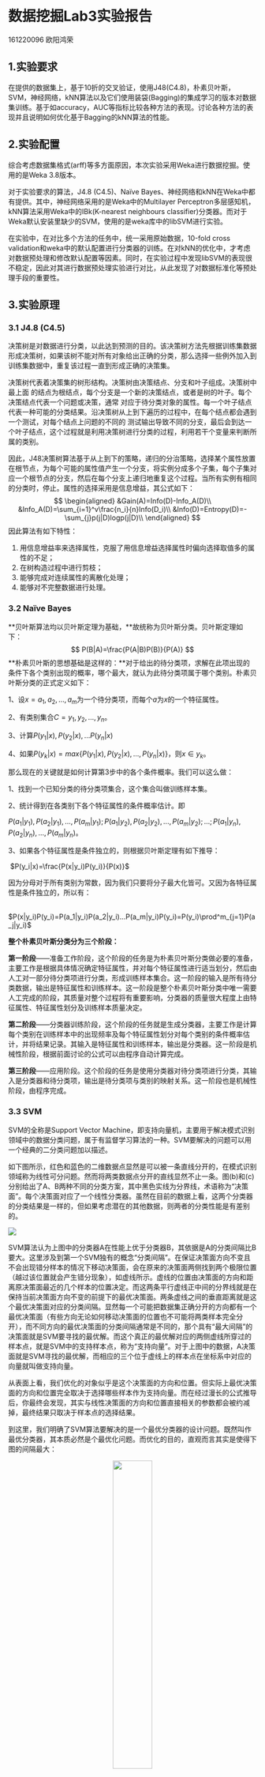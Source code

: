 # 数据挖掘Lab3实验报告

161220096 欧阳鸿荣



## 1.实验要求

在提供的数据集上，基于10折的交叉验证，使用J48(C4.8)，朴素贝叶斯，SVM，神经网络，kNN算法以及它们使用装袋(Bagging)的集成学习的版本对数据集训练。基于如accuracy，AUC等指标比较各种方法的表现。讨论各种方法的表现并且说明如何优化基于Bagging的kNN算法的性能。



## 2.实验配置

综合考虑数据集格式(arff)等多方面原因，本次实验采用Weka进行数据挖掘。使用的是Weka 3.8版本。

对于实验要求的算法，J4.8 (C4.5)、Naïve Bayes、神经网络和kNN在Weka中都有提供。其中，神经网络采用的是Weka中的Multilayer Perceptron多层感知机，kNN算法采用Weka中的IBk(K-nearest neighbours classifier)分类器。而对于Weka默认安装里缺少的SVM，使用的是weka库中的libSVM进行实验。

在实验中，在对比多个方法的任务中，统一采用原始数据，10-fold cross validation和weka中的默认配置进行分类器的训练。在对kNN的优化中，才考虑对数据预处理和修改默认配置等因素。同时，在实验过程中发现libSVM的表现很不稳定，因此对其进行数据预处理实验进行对比，从此发现了对数据标准化等预处理手段的重要性。



## 3.实验原理

### 3.1 J4.8 (C4.5)

决策树是对数据进行分类，以此达到预测的目的。该决策树方法先根据训练集数据形成决策树，如果该树不能对所有对象给出正确的分类，那么选择一些例外加入到训练集数据中，重复该过程一直到形成正确的决策集。

决策树代表着决策集的树形结构。决策树由决策结点、分支和叶子组成。决策树中最上面 的结点为根结点，每个分支是一个新的决策结点，或者是树的叶子。每个决策结点代表一个问题或决策，通常 对应于待分类对象的属性。每一个叶子结点代表一种可能的分类结果。沿决策树从上到下遍历的过程中，在每个结点都会遇到一个测试，对每个结点上问题的不同的 测试输出导致不同的分支，最后会到达一个叶子结点，这个过程就是利用决策树进行分类的过程，利用若干个变量来判断所属的类别。

因此，J48决策树算法基于从上到下的策略，递归的分治策略，选择某个属性放置在根节点，为每个可能的属性值产生一个分支，将实例分成多个子集，每个子集对应一个根节点的分支，然后在每个分支上递归地重复这个过程。当所有实例有相同的分类时，停止。属性的选择采用是信息增益，其公式如下：
$$
\begin{aligned}
&Gain(A)=Info(D)-Info_A(D)\\
&Info_A(D)=\sum_{i=1}^v\frac{n_i}{n}Info(D_i)\\
&Info(D)=Entropy(D)=-\sum_{j}p(j|D)logp(j|D)\\
\end{aligned}
$$
因此算法有如下特性：

1. 用信息增益率来选择属性，克服了用信息增益选择属性时偏向选择取值多的属性的不足；
2. 在树构造过程中进行剪枝；
3. 能够完成对连续属性的离散化处理；
4. 能够对不完整数据进行处理。

### 3.2 Naïve Bayes

**贝叶斯算法均以贝叶斯定理为基础，**故统称为贝叶斯分类。贝叶斯定理如下：
$$
P(B|A)=\frac{P(A|B)P(B)}{P(A)}
$$
**朴素贝叶斯的思想基础是这样的：**对于给出的待分类项，求解在此项出现的条件下各个类别出现的概率，哪个最大，就认为此待分类项属于哪个类别。朴素贝叶斯分类的正式定义如下：

1、设$x={a_1,a_2,...,a_m}​$为一个待分类项，而每个$a​$为$x​$的一个特征属性。

2、有类别集合$C={y_1,y_2,...,y_n}​$。

3、计算$P(y_1|x),P(y_2|x),...P(y_n|x)​$

4、如果$P(y_k|x)=max\{P(y_1|x),P(y_2|x),...,P(y_n|x)\}$，则$x \in y_k$。

那么现在的关键就是如何计算第3步中的各个条件概率。我们可以这么做：

1、找到一个已知分类的待分类项集合，这个集合叫做训练样本集。

2、统计得到在各类别下各个特征属性的条件概率估计。即

$P(a_1|y_1),P(a_2|y_1),...,P(a_m|y_1);P(a_1|y_2),P(a_2|y_2),...,P(a_m|y_2);...;P(a_1|y_n),P(a_2|y_n),...,P(a_m|y_n)$。

3、如果各个特征属性是条件独立的，则根据贝叶斯定理有如下推导：

​      $P(y_i|x)=\frac{P(x|y_i)P(y_i)}{P(x)}$

因为分母对于所有类别为常数，因为我们只要将分子最大化皆可。又因为各特征属性是条件独立的，所以有：

​    $P(x|y_i)P(y_i)=P(a_1|y_i)P(a_2|y_i)...P(a_m|y_i)P(y_i)=P(y_i)\prod^m_{j=1}P(a_j|y_i)$

**整个朴素贝叶斯分类分为三个阶段：**

**第一阶段**——准备工作阶段，这个阶段的任务是为朴素贝叶斯分类做必要的准备，主要工作是根据具体情况确定特征属性，并对每个特征属性进行适当划分，然后由人工对一部分待分类项进行分类，形成训练样本集合。这一阶段的输入是所有待分类数据，输出是特征属性和训练样本。这一阶段是整个朴素贝叶斯分类中唯一需要人工完成的阶段，其质量对整个过程将有重要影响，分类器的质量很大程度上由特征属性、特征属性划分及训练样本质量决定。

**第二阶段**——分类器训练阶段，这个阶段的任务就是生成分类器，主要工作是计算每个类别在训练样本中的出现频率及每个特征属性划分对每个类别的条件概率估计，并将结果记录。其输入是特征属性和训练样本，输出是分类器。这一阶段是机械性阶段，根据前面讨论的公式可以由程序自动计算完成。

**第三阶段**——应用阶段。这个阶段的任务是使用分类器对待分类项进行分类，其输入是分类器和待分类项，输出是待分类项与类别的映射关系。这一阶段也是机械性阶段，由程序完成。

### 3.3 SVM

SVM的全称是Support Vector Machine，即支持向量机，主要用于解决模式识别领域中的数据分类问题，属于有监督学习算法的一种。SVM要解决的问题可以用一个经典的二分类问题加以描述。

如下图所示，红色和蓝色的二维数据点显然是可以被一条直线分开的，在模式识别领域称为线性可分问题。然而将两类数据点分开的直线显然不止一条。图(b)和(c)分别给出了A、B两种不同的分类方案，其中黑色实线为分界线，术语称为“决策面”。每个决策面对应了一个线性分类器。虽然在目前的数据上看，这两个分类器的分类结果是一样的，但如果考虑潜在的其他数据，则两者的分类性能是有差别的。

<div>
    <img src="images/svm1.png"/>
</div>

SVM算法认为上图中的分类器A在性能上优于分类器B，其依据是A的分类间隔比B要大。这里涉及到第一个SVM独有的概念“分类间隔”。在保证决策面方向不变且不会出现错分样本的情况下移动决策面，会在原来的决策面两侧找到两个极限位置（越过该位置就会产生错分现象），如虚线所示。虚线的位置由决策面的方向和距离原决策面最近的几个样本的位置决定。而这两条平行虚线正中间的分界线就是在保持当前决策面方向不变的前提下的最优决策面。两条虚线之间的垂直距离就是这个最优决策面对应的分类间隔。显然每一个可能把数据集正确分开的方向都有一个最优决策面（有些方向无论如何移动决策面的位置也不可能将两类样本完全分开），而不同方向的最优决策面的分类间隔通常是不同的，那个具有“最大间隔”的决策面就是SVM要寻找的最优解。而这个真正的最优解对应的两侧虚线所穿过的样本点，就是SVM中的支持样本点，称为“支持向量”。对于上图中的数据，A决策面就是SVM寻找的最优解，而相应的三个位于虚线上的样本点在坐标系中对应的向量就叫做支持向量。

从表面上看，我们优化的对象似乎是这个决策面的方向和位置。但实际上最优决策面的方向和位置完全取决于选择哪些样本作为支持向量。而在经过漫长的公式推导后，你最终会发现，其实与线性决策面的方向和位置直接相关的参数都会被约减掉，最终结果只取决于样本点的选择结果。

到这里，我们明确了SVM算法要解决的是一个最优分类器的设计问题。既然叫作最优分类器，其本质必然是个最优化问题。而优化的目的，直观而言其实是使得下图的间隔最大：

<div style="text-align:center">
    <img src="images/svm2.jpg" width="40%" />
</div>


间隔的大小实际上就是支持向量对应的样本点到决策面的距离的二倍。分类间隔计算就是点到直线的距离公式
$$
d = \frac{|\boldsymbol{\omega}^T\boldsymbol{x}+\gamma|}{||\boldsymbol{\omega}||}
$$
$||\boldsymbol{\omega}||$是向量$\boldsymbol{\omega}$的模，表示在空间中向量的长度，$\boldsymbol{x}=[x_1,x_2]^T$就是支持向量样本点的坐标。$\boldsymbol{\omega}, \gamma$就是决策面方程的参数。而追求$W$的最大化也就是寻找$d$的最大化。这就是SVM的原理。后续便是数学问题了，这里不多赘述。

### 3.4 Neural Network

神经网络是由具有适应性的简单单元组成的广泛并行互连的网络，它的组织能够模拟生物神经系统对真实世界物体所做出的交互反应。

#### 3.4.1 Neural Network的组成

##### (1) 神经元模型与阈值

神经元模型，即上述定义中的简单单元。在生物神经网络中，每个神经元与其他神经元相连，当它兴奋时，就会向相连的神经元发送化学物质，从而改变这些神经元内的电位；如果某神经元的电位超过了一个阈值，那么它就会激活，即兴奋起来。向其他神经元发送化学物质。我们把上述的这种神经元模型抽象出来，这就是M-P神经元模型：

<div style="text-align:center">
    <img src="images/nn1.png" width="40%" />
</div>

神经元接受输入x，通过带权重w的连接进行传递，将总输入信号与神经元的阈值进行比较，最后通过激活函数处理确定是否激活。阈值，又称为bias，其含义有点类似阀门。在计算中，可以将阈值看作一个固定输入为-1的哑节点对应的连接权重。

##### (2) 激活函数

 理想中的激活函数是阶跃函数，但实际使用中由于阶跃函数不光滑，不连续，一般使用sigmoid或tanh函数：

<div>
    <img src="images/nn2.png"/>
</div>



### 3.5 kNN



## 4.实验过程与实验结果

### 4.1 数据集基本情况

| 数据集        | Attributes | Instances | 数据规模 |
| ------------- | ---------- | --------- | -------- |
| breast-w      | 10         | 699       | 6990     |
| colic         | 23         | 368       | 8464     |
| credit-a      | 16         | 690       | 11040    |
| credit-g      | 21         | 1000      | 21000    |
| diabetes      | 9          | 768       | 6912     |
| hepatitis     | 20         | 155       | 3100     |
| mozilla4      | 6          | 15545     | 93270    |
| pc1           | 22         | 1109      | 24398    |
| pc5           | 39         | 17186     | 670254   |
| waveform-5000 | 41         | 5000      | 205000   |

### 4.2 五种方法的对比

该任务中，统一采用原始数据，10-fold cross validation和weka中的默认配置进行分类器的训练。其中J4.8 (C4.5)、Naïve Bayes采用Weka中默认版本，神经网络采用的是Weka中的Multilayer Perceptron多层感知机，kNN算法采用Weka中的IBk分类器。SVM使用的是weka库中的libSVM进行实验。

训练的模型和结果都放在```output```目录下，由于Markdown表格能力有限，结果备份在```实验三结果统计.xlsx```下。

#### 1 breast-w 数据集

| 数据规模：6990 | 基础方法    | 基础方法    | Bagging    | Bagging   | 变化量   | 变化量 |
| -------------- | ----------- | ----------- | ---------- | --------- | -------- | ------ |
| 挖掘算法       | Accuracy    | ROC         | Accuracy   | ROC       | Accuracy | ROC    |
| J4.8   (C4.5)  | 94.56%      | 0.955       | **96.28%** | 0.985     | 1.72%    | 0.03   |
| Naïve Bayes    | **95.99%**  | **0.986**   | 95.85%     | **0.989** | -0.14%   | 0.003  |
| SVM            | 95.71%      | 0.964       | 95.42%     | 0.973     | -0.29%   | 0.009  |
| Neural Network | 95.28%      | 0.986       | 95.99%     | **0.989** | 0.72%    | 0.003  |
| kNN            | 95.14%      | 0.973       | 95.85%     | 0.987     | 0.72%    | 0.014  |
| 最大值         | 95.99%      | 0.986       | 96.28%     | 0.989     |          |        |
| 最优算法       | Naïve Bayes | Naïve Bayes | J48        | NB/NN     |          |        |

#### 2 colic 数据集

| 数据规模：8464 | 基础方法   | 基础方法       | Bagging    | Bagging        | 变化量   | 变化量 |
| -------------- | ---------- | -------------- | ---------- | -------------- | -------- | ------ |
| 挖掘算法       | Accuracy   | ROC            | Accuracy   | ROC            | Accuracy | ROC    |
| J4.8   (C4.5)  | **85.33%** | 0.813          | **85.60%** | 0.864          | 0.27%    | 0.051  |
| Naïve Bayes    | 77.99%     | 0.842          | 77.99%     | 0.842          | 0.00%    | 0      |
| SVM            | 72.55%     | 0.67           | 69.57%     | 0.692          | -2.99%   | 0.022  |
| Neural Network | 80.43%     | **0.857**      | 84.51%     | **0.876**      | 4.08%    | 0.019  |
| kNN            | 81.25%     | 0.802          | 81.25%     | 0.824          | 0.00%    | 0.022  |
| 最大值         | 85.33%     | 0.857          | 85.60%     | 0.876          |          |        |
| 最优算法       | J48        | Neural Network | J48        | Neural Network |          |        |

#### 3 credit-a 数据集

| 数据规模：11040 | 基础方法   | 基础方法    | Bagging    | Bagging   | 变化量   | 变化量 |
| --------------- | ---------- | ----------- | ---------- | --------- | -------- | ------ |
| 挖掘算法        | Accuracy   | ROC         | Accuracy   | ROC       | Accuracy | ROC    |
| J4.8   (C4.5)   | **86.09%** | 0.887       | **86.81%** | **0.928** | 0.72%    | 0.041  |
| Naïve Bayes     | 77.68%     | **0.896**   | 77.83%     | 0.896     | 0.14%    | 0      |
| SVM             | 55.51%     | 0.513       | 55.80%     | 0.535     | 0.29%    | 0.022  |
| Neural Network  | 83.62%     | 0.895       | 85.07%     | 0.908     | 1.45%    | 0.013  |
| kNN             | 81.16%     | 0.808       | 81.30%     | 0.886     | 0.14%    | 0.078  |
| 最大值          | 86.09%     | 0.896       | 86.81%     | 0.928     |          |        |
| 最优算法        | J48        | Naïve Bayes | J48        | J48       |          |        |

#### 4.credit-g 数据集

| 数据规模：21000 | 基础方法    | 基础方法    | Bagging        | Bagging     | 变化量   | 变化量 |
| --------------- | ----------- | ----------- | -------------- | ----------- | -------- | ------ |
| 挖掘算法        | Accuracy    | ROC         | Accuracy       | ROC         | Accuracy | ROC    |
| J4.8   (C4.5)   | 70.50%      | 0.639       | 73.30%         | 0.753       | 2.80%    | 0.114  |
| Naïve Bayes     | **75.40%**  | **0.787**   | 74.80%         | **0.787**   | -0.60%   | 0      |
| SVM             | 68.70%      | 0.491       | 68.60%         | 0.49        | -0.10%   | -0.001 |
| Neural Network  | 71.50%      | 0.73        | **76.10%**     | 0.776       | 4.60%    | 0.046  |
| kNN             | 72%         | 0.66        | 72.10%         | 0.694       | 0.10%    | 0.034  |
| 最大值          | 75.40%      | 0.787       | 76.10%         | 0.787       |          |        |
| 最优算法        | Naïve Bayes | Naïve Bayes | Neural Network | Naïve Bayes |          |        |

#### 5.diabetes 数据集

| 数据规模：6912 | 基础方法    | 基础方法    | Bagging        | Bagging        | 变化量   | 变化量 |
| -------------- | ----------- | ----------- | -------------- | -------------- | -------- | ------ |
| 挖掘算法       | Accuracy    | ROC         | Accuracy       | ROC            | Accuracy | ROC    |
| J4.8   (C4.5)  | 73.83%      | 0.751       | 74.61%         | 0.798          | 0.78%    | 0.047  |
| Naïve Bayes    | **76.30%**  | **0.819**   | 76.56%         | 0.817          | 0.26%    | -0.002 |
| SVM            | 65.10%      | 0.5         | 65.10%         | 0.5            | 0.00%    | 0      |
| Neural Network | 75.39%      | 0.793       | **76.82%**     | **0.822**      | 1.43%    | 0.029  |
| kNN            | 70.18%      | 0.65        | 71.09%         | 0.725          | 0.91%    | 0.075  |
| 最大值         | 76.30%      | 0.819       | 76.82%         | 0.822          |          |        |
| 最优算法       | Naïve Bayes | Naïve Bayes | Neural Network | Neural Network |          |        |

#### 6.hepatitis 数据集

| 数据规模：3100 | 基础方法    | 基础方法    | Bagging     | Bagging     | 变化量   | 变化量 |
| -------------- | ----------- | ----------- | ----------- | ----------- | -------- | ------ |
| 挖掘算法       | Accuracy    | ROC         | Accuracy    | ROC         | Accuracy | ROC    |
| J4.8   (C4.5)  | 83.87%      | 0.708       | 83.87%      | 0.865       | 0.00%    | 0.157  |
| Naïve Bayes    | **84.52%**  | **0.86**    | **85.81%**  | **0.89**    | 1.29%    | 0.03   |
| SVM            | 79.35%      | 0.5         | 79.35%      | 0.492       | 0.00%    | -0.008 |
| Neural Network | 80%         | 0.823       | 84.52%      | 0.846       | 4.52%    | 0.023  |
| kNN            | 80.65%      | 0.653       | 81.29%      | 0.782       | 0.65%    | 0.129  |
| 最大值         | 84.52%      | 0.86        | 85.81%      | 0.89        |          |        |
| 最优算法       | Naïve Bayes | Naïve Bayes | Naïve Bayes | Naïve Bayes |          |        |

#### 7.mozilla4 数据集

| 数据规模：93270 | 基础方法   | 基础方法  | Bagging    | Bagging   | 变化量   | 变化量 |
| --------------- | ---------- | --------- | ---------- | --------- | -------- | ------ |
| 挖掘算法        | Accuracy   | ROC       | Accuracy   | ROC       | Accuracy | ROC    |
| J4.8   (C4.5)   | **94.80%** | **0.954** | **95.11%** | **0.976** | 0.32%    | 0.022  |
| Naïve Bayes     | 68.64%     | 0.829     | 68.74%     | 0.83      | 0.10%    | 0.001  |
| SVM             | 69.54%     | 0.537     | 69.82%     | 0.549     | 0.28%    | 0.012  |
| Neural Network  | 91.19%     | 0.94      | 91.28%     | 0.945     | 0.10%    | 0.005  |
| kNN             | 88.99%     | 0.877     | 88.86%     | 0.928     | -0.13%   | 0.051  |
| 最大值          | 94.80%     | 0.954     | 95.11%     | 0.976     |          |        |
| 最优算法        | J48        | J48       | J48        | J48       |          |        |

#### 8.pc1 数据集

| 数据规模：24398 | 基础方法       | 基础方法 | Bagging    | Bagging   | 变化量   | 变化量 |
| --------------- | -------------- | -------- | ---------- | --------- | -------- | ------ |
| 挖掘算法        | Accuracy       | ROC      | Accuracy   | ROC       | Accuracy | ROC    |
| J4.8   (C4.5)   | 93.33%         | 0.668    | 93.60%     | **0.855** | 0.27%    | 0.187  |
| Naïve Bayes     | 89.18%         | 0.65     | 88.91%     | 0.628     | -0.27%   | -0.022 |
| SVM             | 93.51%         | 0.563    | **93.87%** | 0.574     | 0.36%    | 0.011  |
| Neural Network  | **93.60%**     | 0.723    | 93.33%     | 0.835     | -0.27%   | 0.112  |
| kNN             | 92.06%         | **0.74** | 91.07%     | 0.793     | -0.99%   | 0.053  |
| 最大值          | 93.60%         | 0.74     | 93.87%     | 0.855     |          |        |
| 最优算法        | Neural Network | kNN      | SVM        | J48       |          |        |

#### 9.pc5 数据集

| 数据规模：670254 | 基础方法   | 基础方法       | Bagging    | Bagging   | 变化量   | 变化量 |
| ---------------- | ---------- | -------------- | ---------- | --------- | -------- | ------ |
| 挖掘算法         | Accuracy   | ROC            | Accuracy   | ROC       | Accuracy | ROC    |
| J4.8   (C4.5)    | **97.46%** | 0.817          | **97.53%** | **0.959** | 0.06%    | 0.142  |
| Naïve Bayes      | 96.42%     | 0.833          | 96.48%     | 0.845     | 0.06%    | 0.012  |
| SVM              | 97.25%     | 0.548          | 97.22%     | 0.552     | -0.03%   | 0.004  |
| Neural Network   | 97.10%     | **0.941**      | 97.31%     | 0.954     | 0.21%    | 0.013  |
| kNN              | 97.29%     | 0.932          | 97.37%     | 0.953     | 0.08%    | 0.021  |
| 最大值           | 97.46%     | 0.941          | 97.53%     | 0.959     |          |        |
| 最优算法         | J48        | Neural Network | J48        | J48       |          |        |

#### 10.waveform-5000 数据集

| 数据规模：205000 | 基础方法   | 基础方法       | Bagging    | Bagging        | 变化量   | 变化量 |
| ---------------- | ---------- | -------------- | ---------- | -------------- | -------- | ------ |
| 挖掘算法         | Accuracy   | ROC            | Accuracy   | ROC            | Accuracy | ROC    |
| J4.8   (C4.5)    | 75.08%     | 0.83           | 81.20%     | 0.949          | 6.12%    | 0.119  |
| Naïve Bayes      | 80%        | 0.956          | 79.98%     | 0.956          | -0.02%   | 0      |
| SVM              | **86.42%** | 0.898          | **86.02%** | 0.939          | -0.40%   | 0.041  |
| Neural Network   | 83.56%     | **0.963**      | 85.68%     | **0.969**      | 2.12%    | 0.006  |
| kNN              | 73.62%     | 0.802          | 74.46%     | 0.9            | 0.84%    | 0.098  |
| 最大值           | 86.42%     | 0.963          | 86.02%     | 0.969          |          |        |
| 最优算法         | SVM        | Neural Network | SVM        | Neural Network |          |        |

#### 11.结果综合分析

比较各个数据集的情况，不难发现运用集成学习后，大多数方法的准确率和ROC值都有着提高，说明**Bagging的集成学习方法确实可以提高分类器的准确率。**

根据上述实验结果，整理出各个数据集上Accuracy和ROC值的最优方法如下

| 数据集        | 常规方法       |                | Bagging        |                |
| ------------- | -------------- | -------------- | -------------- | -------------- |
| 名称          | 准确率最优     | ROC最优        | 准确率最优     | ROC最优        |
| breast-w      | Naïve Bayes    | Naïve Bayes    | J48            | NB/NN          |
| colic         | J48            | Neural Network | J48            | Neural Network |
| credit-a      | J48            | Naïve Bayes    | J48            | J48            |
| credit-g      | Naïve Bayes    | Naïve Bayes    | Neural Network | Naïve Bayes    |
| diabetes      | Naïve Bayes    | Naïve Bayes    | Neural Network | Neural Network |
| hepatitis     | Naïve Bayes    | Naïve Bayes    | Naïve Bayes    | Naïve Bayes    |
| mozilla4      | J48            | J48            | J48            | J48            |
| pc1           | Neural Network | kNN            | SVM            | J48            |
| pc5           | J48            | Neural Network | J48            | J48            |
| waveform-5000 | SVM            | Neural Network | SVM            | Neural Network |

根据上述结果，可以发现，在10个数据集中，五种方法的最优分布如下

| 方法           | 常规方法   |         | Bagging    |         | 总结       |         |
| -------------- | ---------- | ------- | ---------- | ------- | ---------- | ------- |
| 名称           | 准确率最优 | ROC最优 | 准确率最优 | ROC最优 | 准确率最优 | ROC最优 |
| J4.8 (C4.5)    | 4          | 1       | 5          | 4       | 9          | 5       |
| Naïve Bayes    | 4          | 5       | 1          | 3       | 5          | 8       |
| SVM            | 1          | 0       | 2          | 0       | 3          | 0       |
| Neural Network | 1          | 3       | 2          | 4       | 3          | 7       |
| kNN            | 0          | 1       | 0          | 0       | 0          | 1       |

不难看出，在给定的数据集上使用默认参数时，各方法表现如下，

- J48的效果最佳的频数是最多的，但是其ROC的表现就稍有欠缺。

- 朴素贝叶斯方法在准确率和ROC上都有不错的表现，性能较为平衡。

- SVM的表现较不稳定，其准确率的上限可以达到很高，但下限却无法保证，与其他方法对比常常处于很糟糕的水平，这里猜测是使用的libSVM库和数据预处理的问题，因此后文专门针对SVM进行数据预处理特殊试验。

- 神经网络的表现也是中规中矩，但是其ROC的性能处于很高的水平。

- kNN没有什么亮点，可能是应用默认参数的原因，也许这就是后续实验需要对kNN进行参数调优的原因。

  

而若考虑数据集规模和不同分类器的表现，有如下表格（按照属性数升序）：
| 数据集        | Attributes | Instances | sum    | 常规方法   |         | Bagging    |         |
| ------------- | ---------- | --------- | ------ | ---------- | ------- | ---------- | ------- |
| 名称          | 属性数     | 样本数    | 规模   | 准确率最优 | ROC最优 | 准确率最优 | ROC最优 |
| mozilla4      | 6          | 15545     | 93270  | J48        | J48     | J48        | J48     |
| diabetes      | 9          | 768       | 6912   | NB         | NB      | NN         | NN      |
| breast-w      | 10         | 699       | 6990   | NB         | NB      | J48        | NB/NN   |
| credit-a      | 16         | 690       | 11040  | J48        | NB      | J48        | J48     |
| hepatitis     | 20         | 155       | 3100   | NB         | NB      | NB         | NB      |
| credit-g      | 21         | 1000      | 21000  | NB         | NB      | NN         | NN      |
| pc1           | 22         | 1109      | 24398  | NN         | kNN     | SVM        | J48     |
| colic         | 23         | 368       | 8464   | J48        | NN      | J48        | NN      |
| pc5           | 39         | 17186     | 670254 | J48        | NN      | J48        | J48     |
| waveform-5000 | 41         | 5000      | 205000 | SVM        | NN      | SVM        | NN      |

根据上述表格，不难得到以下结论

- J48的表现较为稳定，在不同数据维度和样本容量上都能有较好的效果。

- 朴素贝叶斯在属性数较少时有着较好的效果（猜测是此时对于独立性的满足程度较高

- 神经网络在属性数和样本数较高时都有良好的表现

- SVM虽然不稳定，但在数据维度和数据量较大时能起到较好的效果。

  


### 4.3 归一化SVM的对比

上文也提到，libSVM的效果并非很稳定，出于好奇心，我对于数据集进行了归一化的数据预处理，发现这对于libSVM性能有着巨大的影响，而对于其他方法的影响并不大。下面给出针对数据归一化的SVM的实验数据：

|               | 基础方法 |       | 基础方法归一化 |       | 变化量   |        |
| ------------- | -------- | ----- | -------------- | ----- | -------- | ------ |
| 数据集        | Accuracy | ROC   | Accuracy       | ROC   | Accuracy | ROC    |
| breast-w      | 95.71%   | 0.964 | 96.71%         | 0.965 | 1.00%    | 0.001  |
| colic         | 72.55%   | 0.67  | 84.24%         | 0.813 | 11.68%   | 0.143  |
| credit-a      | 55.51%   | 0.513 | 85.51%         | 0.862 | 30.00%   | 0.349  |
| credit-g      | 68.70%   | 0.491 | 72%            | 0.546 | 3.30%    | 0.055  |
| diabetes      | 65.10%   | 0.5   | 76.95%         | 0.704 | 11.85%   | 0.204  |
| hepatitis     | 79.35%   | 0.5   | 80.65%         | 0.589 | 1.29%    | 0.089  |
| mozilla4      | 69.54%   | 0.537 | 84.99%         | 0.848 | 15.45%   | 0.311  |
| pc1           | 93.51%   | 0.563 | 93.51%         | 0.563 | 0.00%    | 0      |
| pc5           | 97.25%   | 0.548 | 97.04%         | 0.513 | -0.21%   | -0.035 |
| waveform-5000 | 86.42%   | 0.898 | 86.02%         | 0.895 | -0.40%   | -0.003 |

|               | Bagging  |       | Bagging归一化 |       | 变化量   |        |
| ------------- | -------- | ----- | ------------- | ----- | -------- | ------ |
| 数据集        | Accuracy | ROC   | Accuracy      | ROC   | Accuracy | ROC    |
| breast-w      | 95.42%   | 0.973 | 96.71%        | 0.972 | 1.29%    | -0.001 |
| colic         | 69.57%   | 0.692 | 84.24%        | 0.856 | 14.67%   | 0.164  |
| credit-a      | 55.80%   | 0.535 | 85.51%        | 0.863 | 29.71%   | 0.328  |
| credit-g      | 68.60%   | 0.49  | 73%           | 0.692 | 4.40%    | 0.202  |
| diabetes      | 65.10%   | 0.5   | 76.04%        | 0.732 | 10.94%   | 0.232  |
| hepatitis     | 79.35%   | 0.492 | 81.94%        | 0.77  | 2.58%    | 0.278  |
| mozilla4      | 69.82%   | 0.549 | 84.91%        | 0.861 | 15.09%   | 0.312  |
| pc1           | 93.87%   | 0.574 | 93.87%        | 0.574 | 0.00%    | 0      |
| pc5           | 97.22%   | 0.552 | 97.05%        | 0.528 | -0.17%   | -0.024 |
| waveform-5000 | 86.02%   | 0.939 | 86.02%        | 0.939 | 0.00%    | 0      |

不难看出，归一化后SVM算法的性能得到了显著的提高。这让我深刻意识到了数据预处理的重要性。



#### 4.4 kNN算法的调优

考虑到数据集的规模和准确率，这里对credit-a  数据集进行调优，根据Weka中的默认值，对照基本结果如下：

|           | 准确率    | ROC   |
| --------- | --------- | ----- |
| 未Bagging | 81.1594 % | 0.808 |
| Bagging   | 81.3043 % | 0.886 |

根据本次实验中的经验，对数据归一化处理后训练速度会加快，而Bagging集成学习的效果大多数情况下会提高，因此优化过程中，我们的起点方案便是选取**归一化的Bagging方案为起点，并在其基础上进行优化。**

#### 1.调整最近邻搜索算法

Weka中的kNN默认使用的是LinearNNseach算法 ，因此我们考虑用不同的最近邻搜索方法调优。而在此之前，对缺失值进行处理(使用ReplaceMissingValues过滤器)，用均值代替缺失值。

| 最近邻搜索算法          | 准确率    | ROC   |
| ----------------------- | --------- | ----- |
| BallTree                | 81.3043 % | 0.889 |
| CoverTree               | 81.3043 % | 0.887 |
| FilteredNeighbourSearch | 81.3043 % | 0.889 |
| KDTree                  | 81.3043 % | 0.889 |
| LinearNNseach           | 81.3043 % | 0.889 |

可以发现在这个数据集下，各个最近邻搜索函数在默认参数下性能差距不大。因此依然使用LinearNNseach算法

#### 2.调整距离函数

Weka中的kNN默认使用的是欧氏距离，因此我们考虑使用不同距离函数来调优

| 距离函数            | 准确率    | ROC   |
| ------------------- | --------- | ----- |
| Euclidean distance  | 81.3043 % | 0.889 |
| Chebyshev distance. | 76.3768 % | 0.828 |
| FilteredDistance    | 79.1304 % | 0.865 |
| Manhattan distance  | 80.8696 % | 0.888 |
| Minkowski distance  | 81.3043 % | 0.889 |

不难看出，Euclidean距离和Minkowski距离在该数据集上表现最好，因此还是采用默认的Euclidean距离进行下一步实验。

#### 3.调整距离权重

这是kNN算法中一种常见的调优：为每个点的距离增加一个权重，使得距离近的点可以得到更大的权重，而Weka中默认的是不加权的，因此我尝试调整距离权重以期望达到较好的效果：

| 距离权重   | 准确率    | ROC   |
| ---------- | --------- | ----- |
| 无         | 81.3043 % | 0.889 |
| 1/distance | 81.1594 % | 0.890 |
| 1-distance | 81.0145 % | 0.891 |

可以发现调整距离权重后，ROC值有些些许提高，但是准确率却下降了，因此选择不设距离权重。

#### 4.调整k值

Weka中的kNN默认近邻数k值是1，基于上文中的结果，采用LinearNNseach算法，欧式距离，不设距离权重，调整K值，观察实验结果。

| k值  | 准确率    | ROC   |
| ---- | --------- | ----- |
| 1    | 81.3043 % | 0.889 |
| 2    | 84.2029 % | 0.899 |
| 3    | 85.6522 % | 0.907 |
| 4    | 86.5217 % | 0.906 |
| 5    | 86.5217 % | 0.911 |
| 6    | 86.5217 % | 0.911 |
| 7    | 86.2319 % | 0.910 |
| 8    | 86.087  % | 0.913 |
| 9    | 86.5217 % | 0.914 |
| 10   | 86.087  % | 0.913 |
| 20   | 85.942  % | 0.911 |

可以看出，当选取的近邻数k值在5附近时，准确率达到较高水平86.5217，已经接近实验中该数据集的最高准确率(J48的86.81%)，因此我们认为k=5时kNN算法的性能达到最优



## 5.实验结果和感悟

- 数据预处理（如归一化和缺失值处理）对于数据挖掘结果的准确性起着很大的作用
- 大多数情况下，集成学习能够显著提高分类算法的准确率和ROC值
- 各个分类算法都有其适用的场景和优点
  - **J48(C4.5)**的表现较为稳定，在不同数据维度和样本容量上都能有较好的效果。且其具有较好的解释性，在Weka中也可以导出其决策树。而且对于各类型数据都能很好地兼容处理，并且能够在相对短的时间内能够对大型数据源做出可行且效果良好的结果。
  - **朴素贝叶斯**在属性数较少时有着较好的效果（猜测是此时对于独立性的满足程度较高），对缺失数据不太敏感，算法也比较简单。在属性相关性较小时，朴素贝叶斯模型的性能最为良好。在属性个数比较多或者属性之间相关性较大时，朴素贝叶斯的分类效率比不上决策树模型。
  - **神经网络**在属性数和样本数较高时都有良好的表现，其分类的准确度高,对噪声数据有较强的鲁棒性和容错能力，能充分逼近复杂的非线性关系。但是神经网络训练时间相比其他方法要长很多，同时解释性不强。
  - **SVM**虽然不稳定，但在数据维度和数据量较大时能起到较好的效果。SVM可以提高泛化性能，解决高维问题和非线性问题，但是对非线性问题没有通用解决方案，必须谨慎选择核函数来处理。
  - **kNN**算法简单、有效，适用于样本容量比较大的类域的自动分类，且对于样本重叠较多的数据集能起到较好的效果。但是KNN算法是lazy learning，速度较慢且计算量较大。
- 对于kNN算法，最近邻搜索算法，距离函数，距离权重的选取都会对性能和结果产生很大影响。而提高最近邻数k值是提高kNN算法最简单直接有效的办法之一。
- 在数据挖掘和机器学习过程中，调参真的是一件很玄学又很有趣的事情，有时对于参数稍微调整便可以取得很好的效果，但自己又不知道为什么会有这种效果。



## 6.参考链接

[1.数据预处理和weka.filters的使用--数据挖掘学习和weka使用（三）](https://www.cnblogs.com/htynkn/archive/2012/04/02/weka_3.html)

[2.关于机器学习的Weka软件详细教程（转载） ](https://www.baidu.com/link?url=bS6k4338C8UZJU2EmOuF246oZ_Vyb3_FxfgDIshHfoGy7tYI91uYHzVIm_N15nMWOvTxgMFY0ZButveI7ifynOiUc-3LT03BZE3zGr6Wlo3&wd=&eqid=9f0a6856001201a3000000035cd90d38)

[3.Weka SVM lib 下载](https://blog.csdn.net/jiandanjinxin/article/details/51566819)

[4.Weka BP神经网络（Neural Networks）分析](https://endual.iteye.com/blog/1222693)

[5.[机器学习]K近邻算法及其应用--WEKA工具](https://www.baidu.com/link?url=CfNJ9V2d8zaJLMNZ32YjUicevxKbf0t1ncIRv6qmCoFK6DgcVcJJJhgKavg8829C3yPURobuJO3qkQCerhxJRVxEZ9_f6T_AmM2SB5b6N8S&wd=&eqid=fd4e9c370006207d000000035cd920cb)

[6.各类分类算法比较](https://www.cnblogs.com/zhizhan/p/5313331.html)

[7.决策树中J48算法分析](https://www.cnblogs.com/09120912zhang/p/7235358.html)

[8.朴素贝叶斯原理极其实现](https://www.cnblogs.com/sxron/p/5452821.html)

[9.零基础学SVM—Support Vector Machine(一)](https://zhuanlan.zhihu.com/p/24638007)

